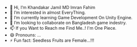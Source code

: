 - 👋 Hi, I’m Khandakar Jamil MD Imran Fahim
- 👀 I’m interested in almost EveryThing.
- 🌱 I’m currently learning Game Development On Unity Engine.
- 💞️ I’m looking to collaborate on Bangladesh game indestry.
- 📫 If you Want to Reach me Find Me..! I'm One Piece.
- 😄 Pronouns: ...
- ⚡ Fun fact: Seedless Fruits are Female...!!!

<!---
F00lsw0rlD/F00lsw0rlD is a ✨ special ✨ repository because its `README.md` (this file) appears on your GitHub profile.
You can click the Preview link to take a look at your changes.
--->
